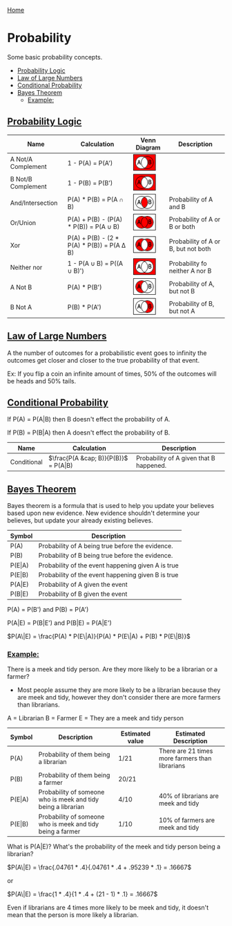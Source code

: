 [Home](../../../README.md)

# Probability
Some basic probability concepts.

<!-- TOC -->

- [Probability Logic](#probability-logic)
- [Law of Large Numbers](#law-of-large-numbers)
- [Conditional Probability](#conditional-probability)
- [Bayes Theorem](#bayes-theorem)
	- [Example:](#example)

<!-- /TOC -->

## [Probability Logic](#probability)

| Name               | Calculation                                      | Venn Diagram          | Description                         |
|--------------------|--------------------------------------------------|-----------------------|-------------------------------------|
| A Not/A Complement | 1 - P(A) = P(A')                                 | ![A Not](./not-a.png) |                                     |
| B Not/B Complement | 1 - P(B) = P(B')                                 | ![B Not](./not-b.png) |                                     |
| And/Intersection   | P(A) * P(B) = P(A &cap; B)                       | ![And](./and.png)     | Probability of A and B              |
| Or/Union           | P(A) + P(B) - (P(A) * P(B)) = P(A &cup; B)       | ![Or](./or.png)       | Probability of A or B or both       |
| Xor                | P(A) + P(B) - (2 * P(A) * P(B)) = P(A &Delta; B) | ![xor](./xor.png)     | Probability of A or B, but not both |
| Neither nor        | 1 - P(A &cup; B) = P((A &cup; B)')               | ![nn](./nn.png)       | Probability fo neither A nor B      |
| A Not B            | P(A) * P(B')                                     | ![anotb](./anotb.png) | Probability of A, but not B         |
| B Not A            | P(B) * P(A')                                     | ![bnota](./bnota.png) | Probability of B, but not A         |


## [Law of Large Numbers](#probability)
A the number of outcomes for a probabilistic event goes to infinity the outcomes get closer and closer to the true probability of that event.

Ex: If you flip a coin an infinite amount of times, 50% of the outcomes will be heads and 50% tails.

## [Conditional Probability](#probability)
If P(A) = P(A\|B) then B doesn't effect the probability of A.

If P(B) = P(B\|A) then A doesn't effect the probability of B.

| Name        | Calculation                           | Description                             |
|-------------|---------------------------------------|-----------------------------------------|
| Conditional | $\frac{P(A &cap; B)}{P(B)}$ = P(A\|B) | Probability of A given that B happened. |

## [Bayes Theorem](#probability)
Bayes theorem is a formula that is used to help you update your believes based upon new evidence. New evidence shouldn't determine your believes, but update your already existing believes.

| Symbol  | Description                                        |
|---------|----------------------------------------------------|
| P(A)    | Probability of A being true before the evidence.   |
| P(B)    | Probability of B being true before the evidence.   |
| P(E\|A) | Probability of the event happening given A is true |
| P(E\|B) | Probability of the event happening given B is true |
| P(A\|E) | Probability of A given the event                   |
| P(B\|E) | Probability of B given the event                   |

P(A) = P(B') and P(B) = P(A')

P(A\|E) = P(B\|E') and P(B\|E) = P(A\|E')

$P(A\|E) = \frac{P(A) * P(E\|A)}{P(A) * P(E\|A) + P(B) * P(E\|B)}$

### [Example:](#probability)
There is a meek and tidy person. Are they more likely to be a librarian or a farmer?
- Most people assume they are more likely to be a librarian because they are meek and tidy, however they don't consider there are more farmers than librarians.

A = Librarian
B = Farmer
E = They are a meek and tidy person

| Symbol  | Description                                                   | Estimated value | Estimated Description                           |
|---------|---------------------------------------------------------------|-----------------|-------------------------------------------------|
| P(A)    | Probability of them being a librarian                         | 1/21            | There are 21 times more farmers than librarians |
| P(B)    | Probability of them being a farmer                            | 20/21           |                                                 |
| P(E\|A) | Probability of someone who is meek and tidy being a librarian | 4/10            | 40% of librarians are meek and tidy             |
| P(E\|B) | Probability of someone who is meek and tidy being a farmer    | 1/10            | 10% of farmers are meek and tidy                |

What is P(A\|E)? What's the probability of the meek and tidy person being a librarian?

$P(A\|E) = \frac{.04761 * .4}{.04761 * .4 + .95239 * .1} = .16667$

or

$P(A\|E) = \frac{1 * .4}{1 * .4 + (21 - 1) * .1} = .16667$

Even if librarians are 4 times more likely to be meek and tidy, it doesn't mean that the person is more likely a librarian.